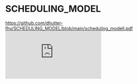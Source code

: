 # SCHEDULING_MODEL
https://github.com/dhutter-fhv/SCHEDULING_MODEL/blob/main/scheduling_modell.pdf
<embed src="https://github.com/dhutter-fhv/SCHEDULING_MODEL/blob/main/scheduling_modell.pdf" type="application/pdf">
